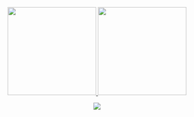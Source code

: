 <p align="center">
  <a href="https://github.com/ss1119">
    <img height="200px" src="https://github-readme-stats.vercel.app/api?username=ss1119&count_private=true&show_icons=true&theme=tokyonight" />
  </a>
  <a href="https://github.com/ss1119">
    <img height="200px" src="https://github-readme-stats.vercel.app/api/top-langs/?username=ss1119&langs_count=4&layout=default&theme=github_dark"/>
  </a>
</p>
  
<p align="center"> 
  <a href="https://github.com/ss1119">
    <img src="https://github-profile-trophy.vercel.app/?username=ss1119&theme=algolia&column=7"/>
  </a>
</p>
